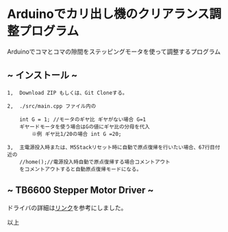 # Arduinoでカリ出し機のクリアランス調整プログラム
Arduinoでコマとコマの隙間をステッピングモータを使って調整するプログラム
## ~ インストール ~
 
    1,  Download ZIP もしくは、Git Cloneする。
      
    2,  ./src/main.cpp ファイル内の

        int G = 1; //モータのギヤ比 ギヤがない場合 G=1 
        ギヤードモータを使う場合はGの値にギヤ比の分母を代入
            ※例 ギヤ比1/20の場合 int G =20;
        
    3,  主電源投入時または、M5Stackリセット時に自動で原点復帰を行いたい場合、67行目付近の
        //home();//電源投入時自動で原点復帰する場合コメントアウト
        をコメントアウトすると自動原点復帰モードになる。

## ~ TB6600 Stepper Motor Driver ~

ドライバの詳細は[リンク](https://qiita.com/garyo/items/6953494d2ef8620117d0)を参考にしました。

    
以上
  